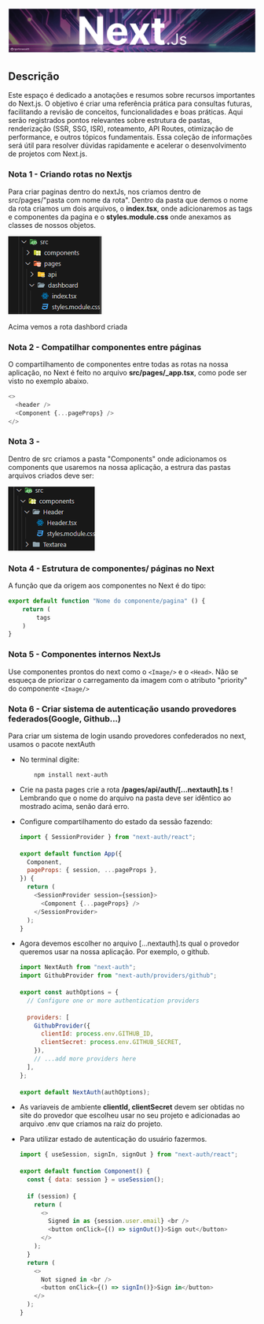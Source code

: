 ![alt text](public/next.png)

## Descrição

Este espaço é dedicado a anotações e resumos sobre recursos importantes do Next.js. O objetivo é criar uma referência prática para consultas futuras, facilitando a revisão de conceitos, funcionalidades e boas práticas. Aqui serão registrados pontos relevantes sobre estrutura de pastas, renderização (SSR, SSG, ISR), roteamento, API Routes, otimização de performance, e outros tópicos fundamentais. Essa coleção de informações será útil para resolver dúvidas rapidamente e acelerar o desenvolvimento de projetos com Next.js.

### Nota 1 - Criando rotas no Nextjs

Para criar paginas dentro do nextJs, nos criamos dentro de src/pages/"pasta com nome da rota".
Dentro da pasta que demos o nome da rota criamos um dois arquivos, o **index.tsx**, onde adicionaremos
as tags e componentes da pagina e o **styles.module.css** onde anexamos as classes de nossos objetos.

![alt text](image-1.png)

Acima vemos a rota dashbord criada

### Nota 2 - Compatilhar componentes entre páginas

O compartilhamento de componentes entre todas as rotas na nossa aplicação, no Next é feito no arquivo **src/pages/\_app.tsx**, como pode ser visto no exemplo abaixo.

```javascript
<>
  <header />
  <Component {...pageProps} />
</>
```

### Nota 3 -

Dentro de src criamos a pasta "Components" onde adicionamos os components que usaremos
na nossa aplicação, a estrura das pastas arquivos criados deve ser:

![alt text](image-2.png)

### Nota 4 - Estrutura de componentes/ páginas no Next

A função que da origem aos componentes no Next é do tipo:

```javascript
export default function "Nome do componente/pagina" () {
    return (
        tags
    )
}
```

### Nota 5 - Componentes internos NextJs

Use componentes prontos do next como o `<Image/>` e o `<Head>`. Não se esqueça de
priorizar o carregamento da imagem com o atributo "priority" do componente `<Image/>`

### Nota 6 - Criar sistema de autenticação usando provedores federados(Google, Github...)

Para criar um sistema de login usando provedores confederados no next, usamos o pacote nextAuth

- No terminal digite:

  ```
      npm install next-auth
  ```

- Crie na pasta pages crie a rota **/pages/api/auth/[...nextauth].ts** !  
  Lembrando que o nome do arquivo na pasta deve ser idêntico ao mostrado acima, senão dará erro.

- Configure compartilhamento do estado da sessão fazendo:

  ```javascript
  import { SessionProvider } from "next-auth/react";

  export default function App({
    Component,
    pageProps: { session, ...pageProps },
  }) {
    return (
      <SessionProvider session={session}>
        <Component {...pageProps} />
      </SessionProvider>
    );
  }
  ```

- Agora devemos escolher no arquivo [...nextauth].ts qual o provedor queremos usar na
  nossa aplicação. Por exemplo, o github.

  ```javascript
  import NextAuth from "next-auth";
  import GithubProvider from "next-auth/providers/github";

  export const authOptions = {
    // Configure one or more authentication providers

    providers: [
      GithubProvider({
        clientId: process.env.GITHUB_ID,
        clientSecret: process.env.GITHUB_SECRET,
      }),
      // ...add more providers here
    ],
  };

  export default NextAuth(authOptions);
  ```

- As variaveis de ambiente **clientId, clientSecret** devem ser obtidas no site do provedor que
  escolheu usar no seu projeto e adicionadas ao arquivo .env que criamos na raiz do projeto.

- Para utilizar estado de autenticação do usuário fazermos.

  ```javascript
  import { useSession, signIn, signOut } from "next-auth/react";

  export default function Component() {
    const { data: session } = useSession();

    if (session) {
      return (
        <>
          Signed in as {session.user.email} <br />
          <button onClick={() => signOut()}>Sign out</button>
        </>
      );
    }
    return (
      <>
        Not signed in <br />
        <button onClick={() => signIn()}>Sign in</button>
      </>
    );
  }
  ```
